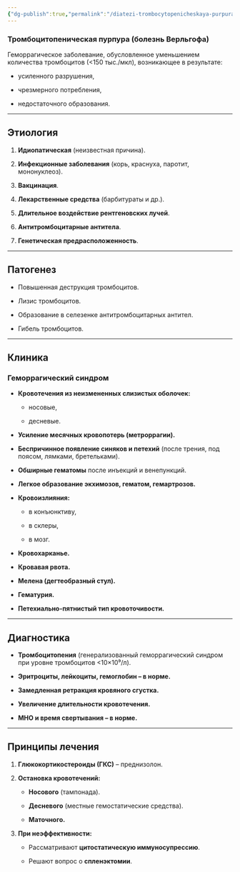```yaml
---
{"dg-publish":true,"permalink":"/diatezi-trombocytopenicheskaya-purpura/"}
---
```


### **Тромбоцитопеническая пурпура (болезнь Верльгофа)**

Геморрагическое заболевание, обусловленное уменьшением количества тромбоцитов (<150 тыс./мкл), возникающее в результате:

- усиленного разрушения,
    
- чрезмерного потребления,
    
- недостаточного образования.
    

---

## **Этиология**

1. **Идиопатическая** (неизвестная причина).
    
2. **Инфекционные заболевания** (корь, краснуха, паротит, мононуклеоз).
    
3. **Вакцинация**.
    
4. **Лекарственные средства** (барбитураты и др.).
    
5. **Длительное воздействие рентгеновских лучей**.
    
6. **Антитромбоцитарные антитела**.
    
7. **Генетическая предрасположенность**.
    

---

## **Патогенез**

- Повышенная деструкция тромбоцитов.
    
- Лизис тромбоцитов.
    
- Образование в селезенке антитромбоцитарных антител.
    
- Гибель тромбоцитов.
    

---

## **Клиника**

### **Геморрагический синдром**

- **Кровотечения из неизмененных слизистых оболочек:**
    
    - носовые,
        
    - десневые.
        
- **Усиление месячных кровопотерь (метроррагии).**
    
- **Беспричинное появление синяков и петехий** (после трения, под поясом, лямками, бретельками).
    
- **Обширные гематомы** после инъекций и венепункций.
    
- **Легкое образование экхимозов, гематом, гемартрозов.**
    
- **Кровоизлияния:**
    
    - в конъюнктиву,
        
    - в склеры,
        
    - в мозг.
        
- **Кровохарканье.**
    
- **Кровавая рвота.**
    
- **Мелена (дегтеобразный стул).**
    
- **Гематурия.**
    
- **Петехиально-пятнистый тип кровоточивости.**
    

---

## **Диагностика**

- **Тромбоцитопения** (генерализованный геморрагический синдром при уровне тромбоцитов <10×10⁹/л).
    
- **Эритроциты, лейкоциты, гемоглобин – в норме.**
    
- **Замедленная ретракция кровяного сгустка.**
    
- **Увеличение длительности кровотечения.**
    
- **МНО и время свертывания – в норме.**
    

---

## **Принципы лечения**

1. **Глюкокортикостероиды (ГКС)** – преднизолон.
    
2. **Остановка кровотечений:**
    
    - **Носового** (тампонада).
        
    - **Десневого** (местные гемостатические средства).
        
    - **Маточного.**
        
3. **При неэффективности:**
    
    - Рассматривают **цитостатическую иммуносупрессию**.
        
    - Решают вопрос о **спленэктомии**.